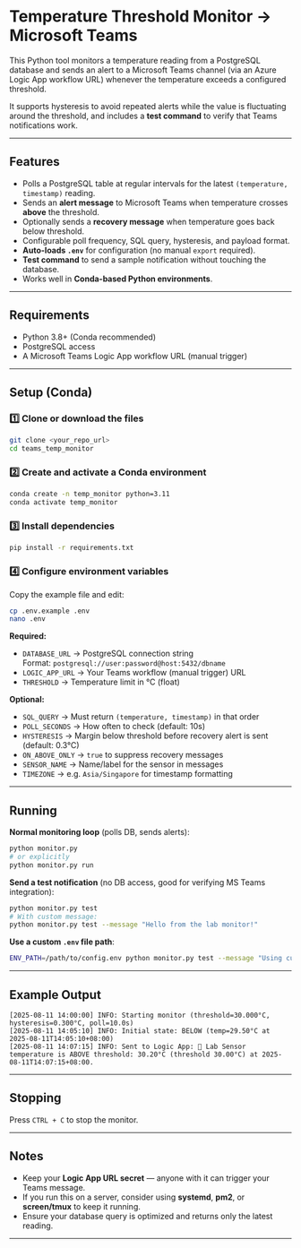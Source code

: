 # Temperature Threshold Monitor → Microsoft Teams

This Python tool monitors a temperature reading from a PostgreSQL database and sends an alert to a Microsoft Teams channel (via an Azure Logic App workflow URL) whenever the temperature exceeds a configured threshold.  

It supports hysteresis to avoid repeated alerts while the value is fluctuating around the threshold, and includes a **test command** to verify that Teams notifications work.

---

## Features

- Polls a PostgreSQL table at regular intervals for the latest `(temperature, timestamp)` reading.
- Sends an **alert message** to Microsoft Teams when temperature crosses **above** the threshold.
- Optionally sends a **recovery message** when temperature goes back below threshold.
- Configurable poll frequency, SQL query, hysteresis, and payload format.
- **Auto-loads `.env`** for configuration (no manual `export` required).
- **Test command** to send a sample notification without touching the database.
- Works well in **Conda-based Python environments**.

---

## Requirements

- Python 3.8+ (Conda recommended)
- PostgreSQL access
- A Microsoft Teams Logic App workflow URL (manual trigger)

---

## Setup (Conda)

### 1️⃣ Clone or download the files
```bash
git clone <your_repo_url>
cd teams_temp_monitor
```

### 2️⃣ Create and activate a Conda environment
```bash
conda create -n temp_monitor python=3.11
conda activate temp_monitor
```

### 3️⃣ Install dependencies
```bash
pip install -r requirements.txt
```

### 4️⃣ Configure environment variables
Copy the example file and edit:
```bash
cp .env.example .env
nano .env
```

**Required:**
- `DATABASE_URL` → PostgreSQL connection string  
  Format: `postgresql://user:password@host:5432/dbname`
- `LOGIC_APP_URL` → Your Teams workflow (manual trigger) URL
- `THRESHOLD` → Temperature limit in °C (float)

**Optional:**
- `SQL_QUERY` → Must return `(temperature, timestamp)` in that order
- `POLL_SECONDS` → How often to check (default: 10s)
- `HYSTERESIS` → Margin below threshold before recovery alert is sent (default: 0.3°C)
- `ON_ABOVE_ONLY` → `true` to suppress recovery messages
- `SENSOR_NAME` → Name/label for the sensor in messages
- `TIMEZONE` → e.g. `Asia/Singapore` for timestamp formatting

---

## Running

**Normal monitoring loop** (polls DB, sends alerts):
```bash
python monitor.py
# or explicitly
python monitor.py run
```

**Send a test notification** (no DB access, good for verifying MS Teams integration):
```bash
python monitor.py test
# With custom message:
python monitor.py test --message "Hello from the lab monitor!"
```

**Use a custom `.env` file path**:
```bash
ENV_PATH=/path/to/config.env python monitor.py test --message "Using custom env"
```

---

## Example Output
```
[2025-08-11 14:00:00] INFO: Starting monitor (threshold=30.000°C, hysteresis=0.300°C, poll=10.0s)
[2025-08-11 14:05:10] INFO: Initial state: BELOW (temp=29.50°C at 2025-08-11T14:05:10+08:00)
[2025-08-11 14:07:15] INFO: Sent to Logic App: 🚨 Lab Sensor temperature is ABOVE threshold: 30.20°C (threshold 30.00°C) at 2025-08-11T14:07:15+08:00.
```

---

## Stopping
Press `CTRL + C` to stop the monitor.

---

## Notes

- Keep your **Logic App URL secret** — anyone with it can trigger your Teams message.
- If you run this on a server, consider using **systemd**, **pm2**, or **screen/tmux** to keep it running.
- Ensure your database query is optimized and returns only the latest reading.

---

